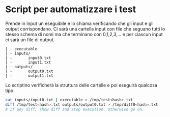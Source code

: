 # Script per automatizzare i test
Prende in input un eseguibile e lo chiama verificando che gli input e gli output corrispondano. Ci sarà una cartella input con file che seguano tutti lo stesso schema di nomi ma che terminano con 0,1,2,3,... e per ciascun input ci sarà un file di output.
```
| - executable
| - inputs/
| -       input0.txt
| -       input1.txt
| - outputs/
| -       output0.txt
| -       output1.txt
```

Lo scriptino verificherà la struttura delle cartelle e poi eseguirà qualcosa tipo:
```bash
cat inputs/input0.txt | executable > /tmp/test<hash>.txt
diff /tmp/test<hash>.txt outputs/output0.txt > /tmp/diff0<hash>.txt
# If any diff, show diff and stop execution. Otherwise go on.
```
